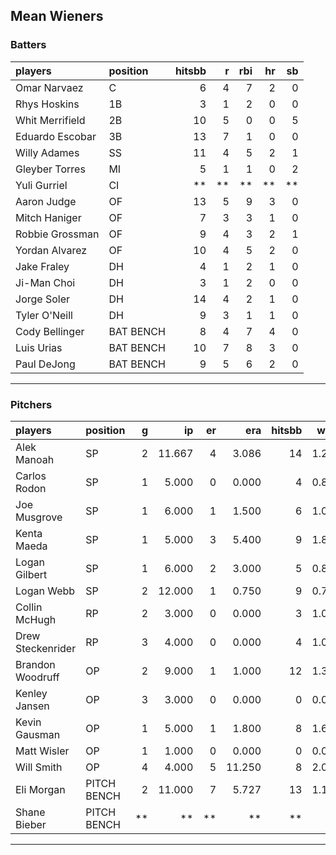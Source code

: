 ## Mean Wieners

### Batters

 
|players         |position  | hitsbb|  r| rbi| hr| sb| 
|:---------------|:---------|------:|--:|---:|--:|--:| 
|Omar Narvaez    |C         |      6|  4|   7|  2|  0| 
|Rhys Hoskins    |1B        |      3|  1|   2|  0|  0| 
|Whit Merrifield |2B        |     10|  5|   0|  0|  5| 
|Eduardo Escobar |3B        |     13|  7|   1|  0|  0| 
|Willy Adames    |SS        |     11|  4|   5|  2|  1| 
|Gleyber Torres  |MI        |      5|  1|   1|  0|  2| 
|Yuli Gurriel    |CI        |     **| **|  **| **| **| 
|Aaron Judge     |OF        |     13|  5|   9|  3|  0| 
|Mitch Haniger   |OF        |      7|  3|   3|  1|  0| 
|Robbie Grossman |OF        |      9|  4|   3|  2|  1| 
|Yordan Alvarez  |OF        |     10|  4|   5|  2|  0| 
|Jake Fraley     |DH        |      4|  1|   2|  1|  0| 
|Ji-Man Choi     |DH        |      3|  1|   2|  0|  0| 
|Jorge Soler     |DH        |     14|  4|   2|  1|  0| 
|Tyler O'Neill   |DH        |      9|  3|   1|  1|  0| 
|Cody Bellinger  |BAT BENCH |      8|  4|   7|  4|  0| 
|Luis Urias      |BAT BENCH |     10|  7|   8|  3|  0| 
|Paul DeJong     |BAT BENCH |      9|  5|   6|  2|  0| 

* * *

### Pitchers

 
|players           |position    |  g|     ip| er|    era| hitsbb|  whip| so|  w| sv| 
|:-----------------|:-----------|--:|------:|--:|------:|------:|-----:|--:|--:|--:| 
|Alek Manoah       |SP          |  2| 11.667|  4|  3.086|     14| 1.200| 15|  2|  0| 
|Carlos Rodon      |SP          |  1|  5.000|  0|  0.000|      4| 0.800| 11|  1|  0| 
|Joe Musgrove      |SP          |  1|  6.000|  1|  1.500|      6| 1.000|  8|  1|  0| 
|Kenta Maeda       |SP          |  1|  5.000|  3|  5.400|      9| 1.800|  5|  1|  0| 
|Logan Gilbert     |SP          |  1|  6.000|  2|  3.000|      5| 0.833|  5|  0|  0| 
|Logan Webb        |SP          |  2| 12.000|  1|  0.750|      9| 0.750| 17|  1|  0| 
|Collin McHugh     |RP          |  2|  3.000|  0|  0.000|      3| 1.000|  5|  1|  0| 
|Drew Steckenrider |RP          |  3|  4.000|  0|  0.000|      4| 1.000|  3|  1|  1| 
|Brandon Woodruff  |OP          |  2|  9.000|  1|  1.000|     12| 1.333| 11|  0|  0| 
|Kenley Jansen     |OP          |  3|  3.000|  0|  0.000|      0| 0.000|  4|  0|  1| 
|Kevin Gausman     |OP          |  1|  5.000|  1|  1.800|      8| 1.600|  5|  1|  0| 
|Matt Wisler       |OP          |  1|  1.000|  0|  0.000|      0| 0.000|  1|  0|  0| 
|Will Smith        |OP          |  4|  4.000|  5| 11.250|      8| 2.000|  2|  0|  1| 
|Eli Morgan        |PITCH BENCH |  2| 11.000|  7|  5.727|     13| 1.182|  4|  0|  0| 
|Shane Bieber      |PITCH BENCH | **|     **| **|     **|     **|    **| **| **| **| 


* * *


